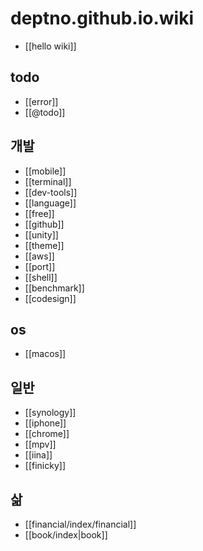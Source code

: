 # deptno.github.io.wiki

- [[hello wiki]]

## todo
- [[error]]
- [[@todo]]

## 개발
- [[mobile]]
- [[terminal]]
- [[dev-tools]]
- [[language]]
- [[free]]
- [[github]]
- [[unity]]
- [[theme]]
- [[aws]]
- [[port]]
- [[shell]]
- [[benchmark]]
- [[codesign]]

## os
- [[macos]]

## 일반
- [[synology]]
- [[iphone]]
- [[chrome]]
- [[mpv]]
- [[iina]]
- [[finicky]]

## 삶
- [[financial/index/financial]]
- [[book/index|book]]

